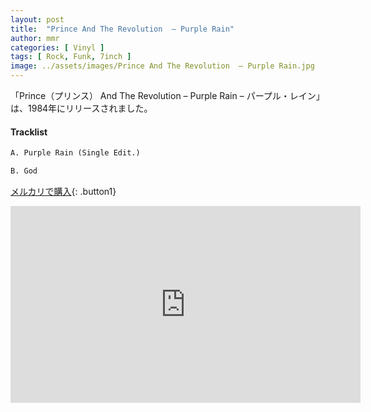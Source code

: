 ```yaml
---
layout: post
title:  "Prince And The Revolution  – Purple Rain"
author: mmr
categories: [ Vinyl ]
tags: [ Rock, Funk, 7inch ]
image: ../assets/images/Prince And The Revolution  – Purple Rain.jpg
---
```


「Prince（プリンス） And The Revolution  – Purple Rain – パープル・レイン」は、1984年にリリースされました。

#### Tracklist
```md
A. Purple Rain (Single Edit.) 

B. God 
```

[メルカリで購入](https://jp.mercari.com/item/m50358308709?afid=6142608987){: .button1}

<iframe width="560" height="315" src="https://www.youtube.com/embed/TvnYmWpD_T8?si=OzJ6-dX-oEHvSeqs" title="YouTube video player" frameborder="0" allow="accelerometer; autoplay; clipboard-write; encrypted-media; gyroscope; picture-in-picture; web-share" referrerpolicy="strict-origin-when-cross-origin" allowfullscreen></iframe>